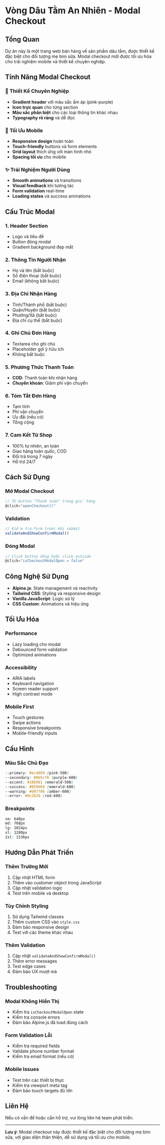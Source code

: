 # Vòng Dâu Tằm An Nhiên - Modal Checkout

## Tổng Quan

Dự án này là một trang web bán hàng về sản phẩm dâu tằm, được thiết kế đặc biệt cho đối tượng mẹ bỉm sữa. Modal checkout mới được tối ưu hóa cho trải nghiệm mobile và thiết kế chuyên nghiệp.

## Tính Năng Modal Checkout

### 🎯 **Thiết Kế Chuyên Nghiệp**
- **Gradient header** với màu sắc ấm áp (pink-purple)
- **Icon trực quan** cho từng section
- **Màu sắc phân biệt** cho các loại thông tin khác nhau
- **Typography rõ ràng** và dễ đọc

### 📱 **Tối Ưu Mobile**
- **Responsive design** hoàn toàn
- **Touch-friendly** buttons và form elements
- **Grid layout** thích ứng với màn hình nhỏ
- **Spacing tối ưu** cho mobile

### ✨ **Trải Nghiệm Người Dùng**
- **Smooth animations** và transitions
- **Visual feedback** khi tương tác
- **Form validation** real-time
- **Loading states** và success animations

## Cấu Trúc Modal

### 1. **Header Section**
- Logo và tiêu đề
- Button đóng modal
- Gradient background đẹp mắt

### 2. **Thông Tin Người Nhận**
- Họ và tên (bắt buộc)
- Số điện thoại (bắt buộc)
- Email (không bắt buộc)

### 3. **Địa Chỉ Nhận Hàng**
- Tỉnh/Thành phố (bắt buộc)
- Quận/Huyện (bắt buộc)
- Phường/Xã (bắt buộc)
- Địa chỉ cụ thể (bắt buộc)

### 4. **Ghi Chú Đơn Hàng**
- Textarea cho ghi chú
- Placeholder gợi ý hữu ích
- Không bắt buộc

### 5. **Phương Thức Thanh Toán**
- **COD**: Thanh toán khi nhận hàng
- **Chuyển khoản**: Giảm phí vận chuyển

### 6. **Tóm Tắt Đơn Hàng**
- Tạm tính
- Phí vận chuyển
- Ưu đãi (nếu có)
- Tổng cộng

### 7. **Cam Kết Từ Shop**
- 100% tự nhiên, an toàn
- Giao hàng toàn quốc, COD
- Đổi trả trong 7 ngày
- Hỗ trợ 24/7

## Cách Sử Dụng

### **Mở Modal Checkout**
```javascript
// Từ button "Thanh toán" trong giỏ hàng
@click="openCheckout()"
```

### **Validation**
```javascript
// Kiểm tra form trước khi submit
validateAndShowConfirmModal()
```

### **Đóng Modal**
```javascript
// Click button đóng hoặc click outside
@click="isCheckoutModalOpen = false"
```

## Công Nghệ Sử Dụng

- **Alpine.js**: State management và reactivity
- **Tailwind CSS**: Styling và responsive design
- **Vanilla JavaScript**: Logic xử lý
- **CSS Custom**: Animations và hiệu ứng

## Tối Ưu Hóa

### **Performance**
- Lazy loading cho modal
- Debounced form validation
- Optimized animations

### **Accessibility**
- ARIA labels
- Keyboard navigation
- Screen reader support
- High contrast mode

### **Mobile First**
- Touch gestures
- Swipe actions
- Responsive breakpoints
- Mobile-friendly inputs

## Cấu Hình

### **Màu Sắc Chủ Đạo**
```css
--primary: #ec4899 (pink-500)
--secondary: #8b5cf6 (purple-600)
--accent: #10b981 (emerald-500)
--success: #059669 (emerald-600)
--warning: #d97706 (amber-600)
--error: #dc2626 (red-600)
```

### **Breakpoints**
```css
sm: 640px
md: 768px
lg: 1024px
xl: 1280px
2xl: 1536px
```

## Hướng Dẫn Phát Triển

### **Thêm Trường Mới**
1. Cập nhật HTML form
2. Thêm vào customer object trong JavaScript
3. Cập nhật validation logic
4. Test trên mobile và desktop

### **Tùy Chỉnh Styling**
1. Sử dụng Tailwind classes
2. Thêm custom CSS vào `style.css`
3. Đảm bảo responsive design
4. Test với các theme khác nhau

### **Thêm Validation**
1. Cập nhật `validateAndShowConfirmModal()`
2. Thêm error messages
3. Test edge cases
4. Đảm bảo UX mượt mà

## Troubleshooting

### **Modal Không Hiển Thị**
- Kiểm tra `isCheckoutModalOpen` state
- Kiểm tra console errors
- Đảm bảo Alpine.js đã load đúng cách

### **Form Validation Lỗi**
- Kiểm tra required fields
- Validate phone number format
- Kiểm tra email format (nếu có)

### **Mobile Issues**
- Test trên các thiết bị thực
- Kiểm tra viewport meta tag
- Đảm bảo touch targets đủ lớn

## Liên Hệ

Nếu có vấn đề hoặc cần hỗ trợ, vui lòng liên hệ team phát triển.

---

**Lưu ý**: Modal checkout này được thiết kế đặc biệt cho đối tượng mẹ bỉm sữa, với giao diện thân thiện, dễ sử dụng và tối ưu cho mobile.
